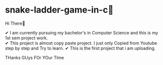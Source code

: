 # snake-ladder-game-in-c🐍

Hi There👋  
	

✔ I am currently pursuing my bachelor's in Computer Science and this is my 1st sem project work.	   
✔ This project is almost copy paste project. I just only Copied from Youtube step by step and Try to learn.
✔ This is the first project that i am uploading.


THanks GUys FOr YOur TIme
